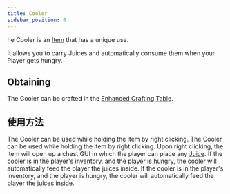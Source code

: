 ```yaml
---
title: Cooler
sidebar_position: 5
---
```


he Cooler is an [Item](/docs/Slimefun/Items) that has a unique use.

It allows you to carry Juices and automatically consume them when your Player gets hungry.

## Obtaining

The Cooler can be crafted in the [Enhanced Crafting Table](Enhanced-Crafting-Table).

## 使用方法

The Cooler can be used while holding the item by right clicking. The Cooler can be used while holding the item by right clicking. Upon right clicking, the item will open up a chest GUI in which the player can place any [Juice](Juices). If the cooler is in the player's inventory, and the player is hungry, the cooler will automatically feed the player the juices inside. If the cooler is in the player's inventory, and the player is hungry, the cooler will automatically feed the player the juices inside.
